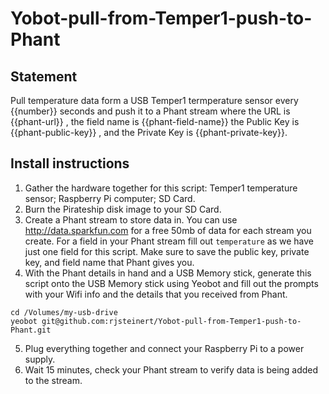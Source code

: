 # Yobot-pull-from-Temper1-push-to-Phant

## Statement
Pull temperature data form a USB Temper1 termperature sensor every {{number}} seconds and push it to a Phant stream where the URL is {{phant-url}} , the field name is {{phant-field-name}} the Public Key is {{phant-public-key}} , and the Private Key is {{phant-private-key}}. 

## Install instructions

1. Gather the hardware together for this script: Temper1 temperature sensor; Raspberry Pi computer; SD Card.
2. Burn the Pirateship disk image to your SD Card.
3. Create a Phant stream to store data in. You can use http://data.sparkfun.com for a free 50mb of data for each stream you create. For a field in your Phant stream fill out `temperature` as we have just one field for this script. Make sure to save the public key, private key, and field name that Phant gives you.
4. With the Phant details in hand and a USB Memory stick, generate this script onto the USB Memory stick using Yeobot and fill out the prompts with your Wifi info and the details that you received from Phant.
```
cd /Volumes/my-usb-drive
yeobot git@github.com:rjsteinert/Yobot-pull-from-Temper1-push-to-Phant.git 
```
5. Plug everything together and connect your Raspberry Pi to a power supply. 
6. Wait 15 minutes, check your Phant stream to verify data is being added to the stream.
